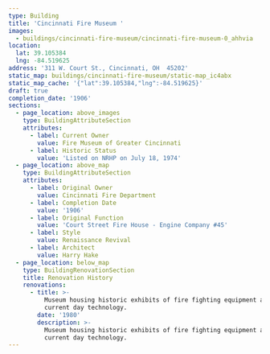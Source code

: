 ```yaml
---
type: Building
title: 'Cincinnati Fire Museum '
images:
  - buildings/cincinnati-fire-museum/cincinnati-fire-museum-0_ahhvia
location:
  lat: 39.105384
  lng: -84.519625
address: '311 W. Court St., Cincinnati, OH  45202'
static_map: buildings/cincinnati-fire-museum/static-map_ic4abx
static_map_cache: '{"lat":39.105384,"lng":-84.519625}'
draft: true
completion_date: '1906'
sections:
  - page_location: above_images
    type: BuildingAttributeSection
    attributes:
      - label: Current Owner
        value: Fire Museum of Greater Cincinnati
      - label: Historic Status
        value: 'Listed on NRHP on July 18, 1974'
  - page_location: above_map
    type: BuildingAttributeSection
    attributes:
      - label: Original Owner
        value: Cincinnati Fire Department
      - label: Completion Date
        value: '1906'
      - label: Original Function
        value: 'Court Street Fire House - Engine Company #45'
      - label: Style
        value: Renaissance Revival
      - label: Architect
        value: Harry Hake
  - page_location: below_map
    type: BuildingRenovationSection
    title: Renovation History
    renovations:
      - title: >-
          Museum housing historic exhibits of fire fighting equipment as well as
          current day technology.
        date: '1980'
        description: >-
          Museum housing historic exhibits of fire fighting equipment as well as
          current day technology.
---
```

